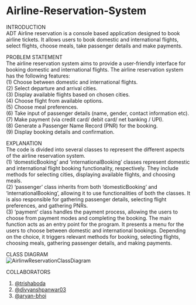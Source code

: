 # Airline-Reservation-System
INTRODUCTION  
ADT Airline reservation is a console based application designed to book airline tickets. It allows users to book domestic and international flights, select flights, choose meals, take passenger details and make payments.

PROBLEM STATEMENT  
The airline reservation system aims to provide a user-friendly interface for booking domestic and international flights. The airline reservation system has the following features:  
(1)	Choose between domestic and international flights.   
(2)	Select departure and arrival cities.  
(3)	Display available flights based on chosen cities.  
(4)	Choose flight from available options.  
(5)	Choose meal preferences.  
(6)	Take input of passenger details (name, gender, contact information etc).  
(7)	Make payment (via credit card/ debit card/ net banking / UPI).  
(8)	Generate a Passenger Name Record (PNR) for the booking.  
(9)	Display booking details and confirmation.  

EXPLANATION  
The code is divided into several classes to represent the different aspects of the airline reservation system.  
(1)	‘domesticBooking’ and ‘internationalBooking’ classes represent domestic and international flight booking functionality, respectively. They include methods for selecting cities, displaying available flights, and choosing meals.  
(2)	‘passenger’ class inherits from both ‘domesticBooking’ and ‘internationalBooking’, allowing it to use functionalities of both the classes. It is also responsible for gathering passenger details, selecting flight preferences, and gathering PNRs.  
(3)	‘payment’ class handles the payment process, allowing the users to choose from payment modes and completing the booking. 
The main function acts as an entry point for the program. It presents a menu for the users to choose between domestic and international bookings. Depending on the choice, it triggers relevant methods for booking, selecting flights, choosing meals, gathering passenger details, and making payments.

CLASS DIAGRAM  
![AirlinwReservationClassDiagram](https://github.com/trishaboda/Airline-Reservation-System/assets/141979558/037f9f16-7b70-4b75-9391-46f7adecfed5)

COLLABORATORS  
1. [@trishaboda](https://www.github.com/trishaboda)  
2. [@divyanshpanwar03](https://www.github.com/divyanshpanwar03)    
3. [@aryan-bhoi](https://www.github.com/aryan-bhoi)  
